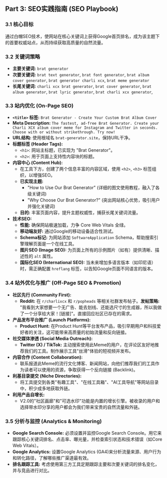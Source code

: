 ## **Part 3: SEO实践指南 (SEO Playbook)**

### **3.1 核心目标**

通过白帽SEO技术，使网站在核心关键词上获得Google首页排名，成为该主题下的首要权威站点，从而持续获取高质量的自然流量。

### **3.2 关键词策略**

- **主要关键词:** `brat generator`
- **次要关键词:** `brat text generator`, `brat font generator`, `brat album cover generator`, `brat generator charli xcx`, `brat meme generator`
- **长尾关键词:**  `charli xcx brat generator`, `brat cover generator`, `brat album generator`, `brat lyric generator`, `brat charli xcx generator`, 

### **3.3 站内优化 (On-Page SEO)**

- **`<title>` 标签:** `Brat Generator - Create Your Custom Brat Album Cover`
- **Meta Description:** `The fastest, ad-free Brat Generator. Create your Charli XCX album cover meme for Instagram and Twitter in seconds. Choose with or without strikethrough. Try now!`
- **URL结构:** 使用根域名 `brat-generator.site`，保持URL干净。
- **标题标签 (Header Tags):**
    - `<h1>`: 网站主标题，已实现为 "Brat Generator"。
    - `<h2>`: 用于页面上支持性内容块的标题。
- **内容中心 (Content Hub):**
    - 在工具下方，创建了两个信息丰富的内容区域，使用 `<h2>`, `<h3>` 标签组织，以增强SEO。
    - **已实现主题:**
        - "How to Use Our Brat Generator" (详细的图文使用教程，融入了各级关键词)
        - "Why Choose Our Brat Generator?" (突出网站核心优势，吸引用户并强化关键词)
    - **目的:** 丰富页面内容，提升主题权威性，捕获长尾关键词流量。
- **技术SEO:**
    - **性能:** 确保网站极速加载，力争 Core Web Vitals 全绿。
    - **移动端友好:** 通过Google的移动设备适合性测试。
    - **Schema标记:** 为网站添加 `SoftwareApplication` Schema，帮助搜索引擎理解页面是一个在线工具。
    - **图片SEO (Image SEO):** 为页面上所有的示例图片（如有）提供清晰、描述性的 `alt` 属性。
    - **国际化SEO (International SEO):** 当未来增加多语言版本（如印尼语）时，需正确配置 `hreflang` 标签，以告知Google页面不同语言的版本。

### **3.4 站外优化与推广 (Off-Page SEO & Promotion)**

- **社区先行 (Community First):**
    - **Reddit:** 在 `r/charlixcx` 和 `r/popheads` 等相关社群发布帖子。**发帖策略:** "我看到大家想要一个无广告、能去划线、还能选尺寸的生成器，所以我做了一个分享给大家！[链接]"。直接回应社区已存在的需求。
- **产品发布平台推广 (Launch Platforms):**
    - **Product Hunt:** 在Product Hunt等平台发布产品，吸引早期用户和科技爱好者的关注，这可能带来高质量的初始流量和反向链接。
- **社交媒体渗透 (Social Media Outreach):**
    - **Twitter (X) / TikTok:** 主动搜索使用此Meme的用户，在评论区友好地推荐我们的工具。制作展示工具"丝滑"体验的短视频并发布。
- **内容合作 (Content Collaboration):**
    - 联系报道此Meme的流行文化博客、新闻网站，向他们推荐我们的工具作为读者可以使用的资源，争取获得一个反向链接 (Backlink)。
- **利基目录提交 (Niche Directories):**
    - 将工具提交到各类"有趣工具"、"在线工具箱"、"AI工具导航"等网站目录中，积少成多地获取外链。
- **利用产品自增长:**
    - V2.0的"社区画廊"和"可选水印"功能是内置的增长引擎。被收录的用户和选择带水印分享的用户都会为我们带来宝贵的自然流量和外链。

### **3.5 分析与监控 (Analytics & Monitoring)**

- **Google Search Console:** 必须设置并监控Google Search Console。用它来跟踪核心关键词排名、点击率、曝光量，并检查索引状态和技术错误（如Core Web Vitals）。
- **Google Analytics:** 设置Google Analytics (GA4)来分析流量来源、用户行为和转化路径，了解哪些推广渠道最有效。
- **排名跟踪工具:** 考虑使用第三方工具定期跟踪主要和次要关键词的排名变化，并与竞品进行对比。